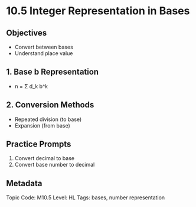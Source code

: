 # 10.5 Integer Representation in Bases

## Objectives
- Convert between bases
- Understand place value

## 1. Base b Representation
- n = Σ d_k b^k

## 2. Conversion Methods
- Repeated division (to base)
- Expansion (from base)

## Practice Prompts
1. Convert decimal to base
2. Convert base number to decimal

## Metadata
Topic Code: M10.5
Level: HL
Tags: bases, number representation
